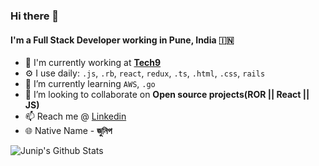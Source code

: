 ### Hi there 👋

<!--
**junip/junip** is a ✨ _special_ ✨ repository because its `README.md` (this file) appears on your GitHub profile.

Here are some ideas to get you started:

- 🔭 I’m currently working on ...
- 🌱 I’m currently learning ...
- 👯 I’m looking to collaborate on ...
- 🤔 I’m looking for help with ...
- 💬 Ask me about ...
- 📫 How to reach me: ...
- ⚡ Fun fact: ...
-->

#### I'm a Full Stack Developer working in Pune, India :india:


- 🏢 I'm currently working at [**Tech9**](https://tech9.com/)
- ⚙️ I use daily: `.js`, `.rb`, `react`, `redux`, `.ts`, `.html`, `.css`, `rails`
- 🌱 I’m currently learning `AWS`, `.go`
- 👯 I’m looking to collaborate on **Open source projects(ROR || React || JS)**
- 📫 Reach me @ [Linkedin](https://www.linkedin.com/in/junip/)
- 🌐 Native Name - **জুনিপ**


<a href="https://github.com/junip"><img align="left" alt="Junip's Github Stats" src="https://github-readme-stats.vercel.app/api?username=junip&show_icons=true&hide_border=true&count_private=true&include_all_commits=true&theme=dracula" /></a>
